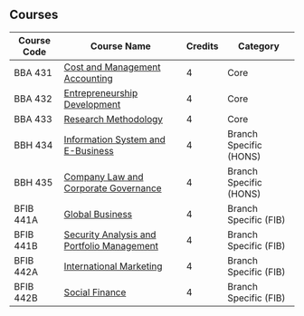 ## Courses 

|Course Code|Course Name|Credits|Category|
|---|---|---|---|
|BBA 431|[Cost and Management Accounting](CMA/Syllabus.html)|4|Core|
|BBA 432|[Entrepreneurship Development](ED/Syllabus.html)|4|Core|
|BBA 433|[Research Methodology](RM/Syllabus.html)|4|Core|
|BBH 434|[Information System and E-Business](ISEB/Syllabus.html)|4|Branch Specific (HONS)|
|BBH 435|[Company Law and Corporate Governance](CLCG/Syllabus.html)|4|Branch Specific (HONS)|
|BFIB 441A|[Global Business](GB/Syllabus.html)|4|Branch Specific (FIB)|
|BFIB 441B|[Security Analysis and Portfolio Management](SAPM/Syllabus.html)|4|Branch Specific (FIB)|
|BFIB 442A|[International Marketing](IM/Syllabus.html)|4|Branch Specific (FIB)|
|BFIB 442B|[Social Finance](SF/Syllabus.html)|4|Branch Specific (FIB)|




<!-- ## BBA Semester 4 Course Subjects

| College Branch | Core 1 | Core 2 | Core 3 | Branch Specific 1 | Branch Specific 2 | Branch Specific 3 |
| --- | --- | --- | --- | --- | --- | --- |
| BBA Gen | [Research Methodology](RM/Syllabus.html) | [Entrepreneurship Development](ED/Syllabus.html) | [Cost and Management Accounting](CMA/Syllabus.html) | [Security Analysis and Portfolio Management](SAPM/Syllabus.html) |  [Global Business](GB/Syllabus.html) |[Social Finance](SF/Syllabus.html)<br> [International Marketing](IM/Syllabus.html) |
| BBA Hons | [Research Methodology](RM/Syllabus.html) | [Entrepreneurship Development](ED/Syllabus.html) | [Cost and Management Accounting](CMA/Syllabus.html) | | | |
| BBA FIB | [Research Methodology](RM/Syllabus.html) | [Entrepreneurship Development](ED/Syllabus.html) | [Cost and Management Accounting](CMA/Syllabus.html) | | | | -->